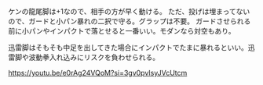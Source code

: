 ケンの龍尾脚は+1なので、相手の方が早く動ける。
ただ、投げは埋まってないので、ガードと小パン暴れの二択で守る。グラップは不要。
ガードさせられる前に小パンやインパクトで落とせると一番いい。モダンなら対空もあり。

迅雷脚はそもそも中足を出してきた場合にインパクトでたまに暴れるといい。迅雷脚や波動拳入れ込みにリスクを負わせられる。

https://youtu.be/e0rAg24VQoM?si=3gv0pvIsyJVcUtcm
